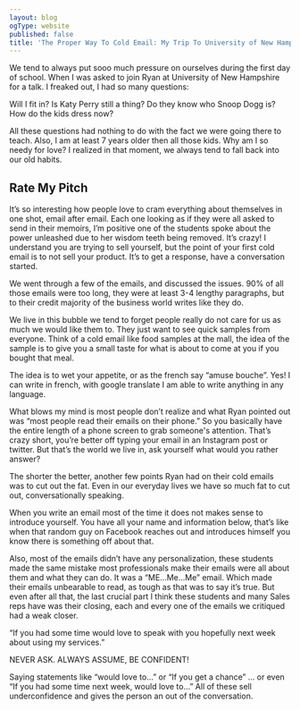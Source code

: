 ```yaml
---
layout: blog
ogType: website
published: false
title: 'The Proper Way To Cold Email: My Trip To University of New Hampshire'
---
```

We tend to always put sooo much pressure on ourselves during the first day of school. When I was asked to join Ryan at University of New Hampshire for a talk. I freaked out, I had so many questions:

Will I fit in?
Is Katy Perry still a thing?
Do they know who Snoop Dogg is?
How do the kids dress now?

All these questions had nothing to do with the fact we were going there to teach. Also, I am at least 7 years older then all those kids. Why am I so needy for love?  I realized in that moment, we always tend to fall back into our old habits. 

## Rate My Pitch

It’s so interesting how people love to cram everything about themselves in one shot, email after email. Each one looking as if they were all asked to send in their memoirs, I’m positive one of the students spoke about the power unleashed due to her wisdom teeth being removed. It’s crazy! I understand you are trying to sell yourself, but the point of your first cold email is to not sell your product. It’s to get a response, have a conversation started. 

We went through a few of the emails, and discussed the issues. 90% of all those emails were too long, they were at least 3-4 lengthy paragraphs, but to their credit majority of the business world writes like they do. 

We live in this bubble we tend to forget people really do not care for us as much we would like them to. They just want to see quick samples from everyone. Think of a cold email like food samples at the mall, the idea of the sample is to give you a small taste for what is about to come at you if you bought that meal. 


The idea is to wet your appetite, or as the french say “amuse bouche”. Yes! I can write in french, with google translate I am able to write anything in any language. 

What blows my mind is most people don’t realize and what Ryan pointed out was “most people read their emails on their phone.” So you basically have the entire length of a phone screen to grab someone's attention. That’s crazy short, you’re better off typing your email in an Instagram post or twitter. But that’s the world we live in, ask yourself what would you rather answer?

The shorter the better, another few points Ryan had on their cold emails was to cut out the fat. Even in our everyday lives  we have so much fat to cut out, conversationally speaking. 

When you write an email most of the time it does not makes sense to introduce yourself. You have all your name and information below, that’s like when that random guy on Facebook reaches out and introduces himself you know there is something off about that. 

Also, most of the emails didn’t have any personalization, these students made the same mistake most professionals make their emails were all about them and what they can do. It was a “ME...Me...Me” email. Which made their emails unbearable to read, as tough as that was to say it’s true. But even after all that, the last crucial part I think these students and many Sales reps have was their closing, each and every one of the emails we critiqued had a weak closer. 

“If you had some time would love to speak with you hopefully next week about using my services.” 

NEVER ASK. ALWAYS ASSUME, BE CONFIDENT! 

Saying statements like “would love to…” or “If you get a chance” … or even “If you had some time next week, would love to…” All of these sell underconfidence and gives the person an out of the conversation. 


